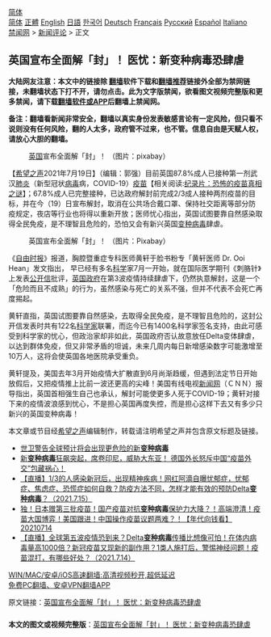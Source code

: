  <!-- 面包屑导航 --> <div class="breadcrumb"><!-- GTranslate: https://gtranslate.io/ -->  <div class="switcher notranslate">  <div class="selected">  <a href="#" onclick="return false;"> 简体</a>  </div>  <div class="option">  <a href="https://www.bannedbook.org" onclick="doGTranslate('zh-CN|zh-CN');jQuery('div.switcher div.selected a').html(jQuery(this).html());return false;" title="简体中文" class="nturl selected"> 简体</a>  <a href="https://www.bannedbook.org/zh-tw/" onclick="doGTranslate('zh-CN|zh-TW');jQuery('div.switcher div.selected a').html(jQuery(this).html());return false;" title="繁體中文" class="nturl"> 正體</a>  <a href="https://www.bannedbook.org/en/" onclick="doGTranslate('zh-CN|en');jQuery('div.switcher div.selected a').html(jQuery(this).html());return false;" title="English" class="nturl"> English</a>  <a href="https://www.bannedbook.org/ja/" onclick="doGTranslate('zh-CN|ja');jQuery('div.switcher div.selected a').html(jQuery(this).html());return false;" title="日本語" class="nturl"> 日語</a>  <a href="https://www.bannedbook.org/ko/" onclick="doGTranslate('zh-CN|ko');jQuery('div.switcher div.selected a').html(jQuery(this).html());return false;" title="한국어" class="nturl"> 한국어</a>  <a href="https://www.bannedbook.org/de/" onclick="doGTranslate('zh-CN|de');jQuery('div.switcher div.selected a').html(jQuery(this).html());return false;" title="Deutsch" class="nturl"> Deutsch</a>  <a href="https://www.bannedbook.org/fr/" onclick="doGTranslate('zh-CN|fr');jQuery('div.switcher div.selected a').html(jQuery(this).html());return false;" title="Français" class="nturl"> Français</a>  <a href="https://www.bannedbook.org/ru/" onclick="doGTranslate('zh-CN|ru');jQuery('div.switcher div.selected a').html(jQuery(this).html());return false;" title="Русский" class="nturl"> Русский</a>  <a href="https://www.bannedbook.org/es/" onclick="doGTranslate('zh-CN|es');jQuery('div.switcher div.selected a').html(jQuery(this).html());return false;" title="Español" class="nturl"> Español</a>  <a href="https://www.bannedbook.org/it/" onclick="doGTranslate('zh-CN|it');jQuery('div.switcher div.selected a').html(jQuery(this).html());return false;" title="Italiano" class="nturl"> Italiano</a>  </div>  </div>      <div class='breadcrumb-sub'><!-- Breadcrumb NavXT 6.3.0 --> <a href="https://www.bannedbook.org/" class="home">禁闻网</a> &gt; <a href="https://www.bannedbook.org/bnews/comments/" class="category">新闻评论</a> &gt; 正文</div></div><h2>英国宣布全面解「封」！ 医忧：新变种病毒恐肆虐</h2> <p class="notice"><b>大陆网友注意：本文中的链接除 <a href="https://github.com/bannedbook/fanqiang" >翻墙</a>软件下载和<a href="https://github.com/killgcd/justmysocks/blob/master/README.md">翻墙推荐</a>链接外全部为禁网链接，未翻墙状态下打不开，请勿点击。此为文字版禁闻，欲看图文视频完整版和更多禁闻，请下载<a href="https://github.com/bannedbook/fanqiang">翻墙软件或APP</a>后翻墙上禁闻网。</p><p>备注：翻墙看新闻非常安全，翻墙以真实身份发表敏感言论有一定风险，但只看不说则没有任何风险，翻的人太多，政府管不过来，也不管。信息自由是天赋人权，请放心大胆的翻墙。</b></p>  <div class="entry"> <figure> <p><figcaption><a href="https://www.bannedbook.org/bnews/tag/%e8%8b%b1%e5%9b%bd/" class="st_tag internal_tag" rel="tag" title="标签 英国 下的日志">英国</a>宣布全面解「封」！ （图片：pixabay）</figcaption></figure> <p>【<span class='wp_keywordlink_affiliate'><a href="https://www.soundofhope.org" title="希望之声" target="_blank">希望之声</a></span>2021年7月19日】（编辑：郭强）目前英国87.8%成人已接种第一剂武汉<a href="https://www.bannedbook.org/bnews/tag/%e8%82%ba%e7%82%8e/" class="st_tag internal_tag" rel="tag" title="标签 肺炎 下的日志">肺炎</a>（新型冠状<a href="https://www.bannedbook.org/bnews/tag/%e7%97%85%e6%af%92/" class="st_tag internal_tag" rel="tag" title="标签 病毒 下的日志">病毒</a>病，COVID-19）<span class='wp_keywordlink'><a href="https://www.bannedbook.org/bnews/tculture/20160630/551027.html" title="疫苗" target="_blank">疫苗</a></span>【相关阅读:<a href='https://www.bannedbook.org/bnews/topimagenews/20180408/925060.html' target='_blank'>纪录片：恐怖的疫苗真相之谜</a>】；67.8%成人已完整接种，已达政府解封前完成2/3成人接种两剂疫苗的目标，并在今（19）日宣布解封，取消在公共场合戴口罩、保持社交距离等部分防疫规定，夜店等行业也将得以重新开放；医师忧心指出，英国试图要靠自然感染取得全民免疫，是不理智且危险的，恐怕又会有新兴英国<a href="https://www.bannedbook.org/bnews/tag/%e5%8f%98%e7%a7%8d%e7%97%85%e6%af%92/" class="st_tag internal_tag" rel="tag" title="标签 变种病毒 下的日志">变种病毒</a>肆虐。</p> <figure><figcaption>英国宣布全面解「封」！ （图片：Pixabay）</figcaption></figure> <p>《<a href="https://www.bannedbook.org/bnews/tag/%e8%87%aa%e7%94%b1%e6%97%b6%e6%8a%a5/" class="st_tag internal_tag" rel="tag" title="标签 自由时报 下的日志">自由时报</a>》报道，胸腔暨重症专科医师黄轩于脸书粉专「黄轩医师 Dr. Ooi Hean」发文指出， 早已经有多名<span class='wp_keywordlink'><a href="https://www.bannedbook.org/forum11/topic309.html" title="禁片：“科学”的棍子" target="_blank">科学</a></span>家7月一开始，就在国际医学期刊《刺胳针》上发表<a href="https://www.bannedbook.org/bnews/tag/%E5%85%AC%E5%BC%80%E4%BF%A1/" class="st_tag internal_tag" rel="tag" title="标签 公开信 下的日志">公开信</a>批评，<a href="https://www.bannedbook.org/bnews/tag/%E8%8B%B1%E5%9B%BD%E6%94%BF%E5%BA%9C/" class="st_tag internal_tag" rel="tag" title="标签 英国政府 下的日志">英国政府</a>在第3波疫情持续肆虐下，仍然执意解封，这是一个「危险而且不成熟」的行为，虽然感染与死亡的关系不强，但并不代表不会死亡再度掦起。</p>  <p>黄轩直指，英国试图要靠自然感染，去取得全民免疫，是不理智且危险的，这封公开信发表时共有122名<a href="https://www.bannedbook.org/bnews/tag/%e7%a7%91%e5%ad%a6%e5%ae%b6/" class="st_tag internal_tag" rel="tag" title="标签 科学家 下的日志">科学家</a>联署，而迄今已有1400名科学家签名支持，由此可感受到科学家的忧心，但政治家却非如此，英国政府否认故意放任Delta变体肆虐，以达到群体免疫，但又非常矛盾的坦诚，未来几周内每日新增感染数字可能激增至10万人，这将会使英国各地医院承受重负。</p> <p>黄轩提及，美国去年3月开始疫情大扩散直到6月尚渐趋缓，但遇到法定节日开始放假后，又把疫情推上比前一波还更高的尖峰！美国有线电视<span class='wp_keywordlink_affiliate'><a href="https://www.bannedbook.org/" title="新闻网">新闻网</a></span>（ＣＮＮ）报导指出，英国首相强生自己也承认，解封可能使更多人死于COVID-19；黄轩对接下来的疫情波浪感到忧心，不是担心英国再度失控，而是担心这样下去又有多少只新兴的英国变种病毒！</p>  <p>本文章或节目经<a href="https://www.bannedbook.org/bnews/tag/%e5%b8%8c%e6%9c%9b%e4%b9%8b%e5%a3%b0/" class="st_tag internal_tag" rel="tag" title="标签 希望之声 下的日志">希望之声</a>编辑制作，转载请注明希望之声并包含原文标题及链接。 </p> <ul class='op-related-articles' title='相关阅读'> <li><a href='https://www.bannedbook.org/bnews/baitai/20210716/1588465.html' target='_blank'>世卫警告全球预计将会出现更危险的新<b>变种病毒</b></a></li> <li><a href='https://www.bannedbook.org/bnews/bannedvideo/20210716/1588041.html' target='_blank'>新<b>变种病毒</b>狂飙突起，席卷印尼，威胁大东亚！        德国外长怒斥中国“疫苗外交”包藏祸心！</a></li> <li><a href='https://www.bannedbook.org/bnews/bannedvideo/20210715/1587822.html' target='_blank'>【直播】1/3的人感染新冠后，出现精神疾病！网红阿滴自曝忧郁症，忧郁症、焦虑症、恐慌症如何自救？防疫方法不同，怎样才能有效的预防Delta<b>变种病毒</b>？（2021.7.15）</a></li> <li><a href='https://www.bannedbook.org/bnews/taiwannews/20210714/1587115.html' target='_blank'>独！日本赠第三批疫苗！国产疫苗对抗<b>变种病毒</b>保护力大降？！高端澄清！疫苗大国博弈！美国跟进！中国操作疫苗议题两难？！【年代向钱看】20210714</a></li> <li><a href='https://www.bannedbook.org/bnews/bannedvideo/20210714/1587044.html' target='_blank'>【直播】全球第五波疫情恐到来？Delta<b>变种病毒</b>传播比想像可怕！在体内病毒量高1000倍？新冠疫苗又现新的副作用？1类人施打后，警惕神经问题！疫苗混打，有哪些好处？（2021.7.14）</a></li> </ul> <p class="texttj"> <a href="https://github.com/bannedbook/fanqiang/wiki/V2ray%E6%9C%BA%E5%9C%BA" target="_blank">WIN/MAC/安卓/iOS高速翻墙:高清视频秒开,超低延迟</a><br/> <a href="https://github.com/bannedbook/fanqiang/wiki/%E7%A6%81%E9%97%BB%E7%BD%91%E5%AE%89%E5%8D%93%E7%BF%BB%E5%A2%99%E6%96%B0%E9%97%BBAPP" target="_blank">免费PC翻墙、安卓VPN翻墙APP</a></p> <p>原文链接：<a class="src_link"  href="https://www.soundofhope.org/post/527018" target="_blank">英国宣布全面解「封」！ 医忧：新变种病毒恐肆虐</a></p><a name='sharetosocial'></a>  <div style="margin-bottom:5px;padding-bottom:5px;clear:both"> <div id="archive-pix-1" class="banner-ads"> <!-- AuctionX Display platform tag START --> <div id="26318x728x90x621x_ADSLOT2" clicktrack="%%CLICK_URL_ESC%%"></div> <!-- AuctionX Display platform tag END --> </div> <div id="archive-pix-2" class="banner-ads"> <!-- AuctionX Display platform tag START --> <div id="26315x300x250x621x_ADSLOT2" clicktrack="%%CLICK_URL_ESC%%"></div> <!-- AuctionX Display platform tag END --> </div> </div>  <div id="archive-pix-1" class="banner-ads"> <!-- AuctionX Display platform tag START --> <div id="26318x728x90x621x_ADSLOT3" clicktrack="%%CLICK_URL_ESC%%"></div> <!-- AuctionX Display platform tag END --> </div> <div><b>本文的图文或视频完整版</b>：<a href='https://www.bannedbook.org/bnews/comments/20210720/1590321.html'>英国宣布全面解「封」！ 医忧：新变种病毒恐肆虐</a></div>  </div><!--END ENTRY--> 